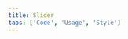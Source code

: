```yaml
---
title: Slider
tabs: ['Code', 'Usage', 'Style']
---
```


<component
    name="Slider"
    component="slider"
    variation="slider"
    experimental="true"
    hasReactVersion="true"
    hasVueVersion="slider--default"
    >
</component>
<component-docs component="slider" experimental="true"></component-docs>
